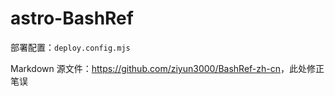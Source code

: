 # astro-BashRef

部署配置：`deploy.config.mjs`

Markdown 源文件：<https://github.com/ziyun3000/BashRef-zh-cn>，此处修正笔误
